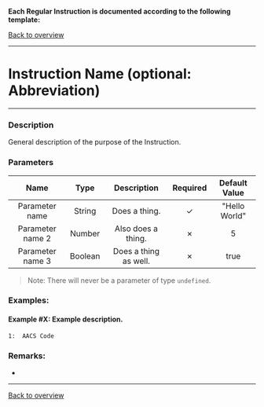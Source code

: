 **Each Regular Instruction is documented according to the following template:**

[Back to overview](index.md)

---
# Instruction Name (optional: Abbreviation)
---
### Description
General description of the purpose of the Instruction.

### Parameters

|Name|Type|Description|Required|Default Value|
|:---:|:---:|:---:|:---:|:---:|
|Parameter name|String|Does a thing.|✓|"Hello World"|
|Parameter name 2|Number|Also does a thing.|✗|5|
|Parameter name 3|Boolean|Does a thing as well.|✗|true|

> Note: There will never be a parameter of type `undefined`.

### Examples:
#### Example #X: Example description.
```
1:  AACS Code
```

### Remarks:
-

---
[Back to overview](index.md)
